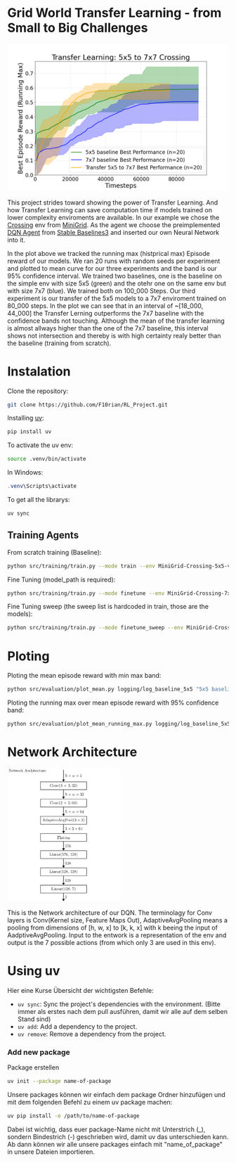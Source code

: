 # Grid World Transfer Learning -​ from Small to Big Challenges

<img src="images/Mean_running_max.png" width="512">

This project strides toward showing the power of Transfer Learning. And how Transfer Learning can save computation time if models trained on lower complexity enviroments are available. In our example we chose the [Crossing](https://minigrid.farama.org/environments/minigrid/CrossingEnv/) env from [MiniGrid](https://minigrid.farama.org/). As the agent we choose the preimplemented [DQN Agent](https://stable-baselines3.readthedocs.io/en/master/modules/dqn.html) from [Stable Baselines3](https://stable-baselines3.readthedocs.io/en/master/index.html) and inserted our own Neural Network into it.

In the plot above we tracked the running max (histprical max) Episode reward of our models. We ran 20 runs with random seeds per experiment and plotted to mean curve for our three experiments and the band is our 95% confidence interval. 
We trained two baselines, one is the baseline on the simple env with size 5x5 (green) and the otehr one on the same env but with size 7x7 (blue). We trained both on 100_000 Steps. Our third experiment is our transfer of the 5x5 models to a 7x7 enviroment trained on 80_000 steps.
In the plot we can see that in an interval of ~[18_000, 44_000] the Transfer Lerning outperforms the 7x7 baseline with the confidence bands not touching. Although the mean of the transfer learning is almost allways higher than the one of the 7x7 baseline, this interval shows not intersection and thereby is with high certainty realy better than the baseline (training from scratch).


# Instalation

Clone the repository:
```bash
git clone https://github.com/F10rian/RL_Project.git
```

Installing [uv](https://docs.astral.sh/uv/):
```bash
pip install uv
```

To activate the uv env:
```bash
source .venv/bin/activate
```
In Windows:

```powershell
.venv\Scripts\activate
```

To get all the librarys:
```powershell
uv sync
```


## Training Agents

From scratch training (Baseline):
```bash
python src/training/train.py --mode train --env MiniGrid-Crossing-5x5-v0 --tensorboard_log logging/log_baseline_5x5 --num_models 20 --batch_size 512 --buffer_size 100_000 --lr 1e-4 --exp_init_eps 0.5 --exp_fraction 0.8 --verbose 0
```

Fine Tuning (model_path is required):
```bash
python src/training/train.py --mode finetune --env MiniGrid-Crossing-7x7-v0 --model_path logging/log_baseline_5x5/sqn_5x5_0 --tensorboard_log logging/log_transfer_5x5_to_7x7 --num_models 20 --batch_size 512 --buffer_size 100_000 --lr 1e-4 --exp_init_eps 0.5 --exp_fraction 0.8 --verbose 0
```

Fine Tuning sweep (the sweep list is hardcoded in train, those are the models):
```bash
python src/training/train.py --mode finetune_sweep --env MiniGrid-Crossing-7x7-v0 --tensorboard_log logging/log_transfer_5x5_to_7x7 --num_models 20 --batch_size 512 --buffer_size 100_000 --lr 1e-4 --exp_init_eps 0.5 --exp_fraction 0.8 --verbose 0
```


# Ploting

Ploting the mean episode reward with min max band:
```bash
python src/evaluation/plot_mean.py logging/log_baseline_5x5 "5x5 baseline" logging/log_baseline_7x7 "7x7 baseline" logging/log_transfer_5x5_to_7x7 "Transfer 5x5 to 7x7"
```

Ploting the running max over mean episode reward with 95% confidence band:
```bash
python src/evaluation/plot_mean_running_max.py logging/log_baseline_5x5 "5x5 baseline" logging/log_baseline_7x7 "7x7 baseline" logging/log_transfer_5x5_to_7x7 "Transfer 5x5 to 7x7"
```


# Network Architecture 

<img src="images/Network.png" width="256">

This is the Network architecture of our DQN. The terminolagy for Conv layers is Conv(Kernel size, Feature Maps Out), AdaptiveAvgPooling means a pooling from dimensions of [h, w, x] to [k, k, x] with k beeing the input of AadptiveAvgPooling. Input to the entwork is a representation of the env and output is the 7 possible actions (from which only 3 are used in this env).


# Using uv

Hier eine Kurse Übersicht der wichtigsten Befehle:

- `uv sync`: Sync the project's dependencies with the environment. (Bitte immer als erstes nach dem pull ausführen, damit wir alle auf dem selben Stand sind)
- `uv add`: Add a dependency to the project.
- `uv remove`: Remove a dependency from the project.


### Add new package

Package erstellen
```bash
uv init --package name-of-package
```

Unsere packages können wir einfach dem package Ordner hinzufügen und mit dem folgenden Befehl zu einem uv package machen:

```bash
uv pip install -e /path/to/name-of-package
```

Dabei ist wichtig, dass euer package-Name nicht mit Unterstrich (\_), sondern Bindestrich (-) geschrieben wird, damit uv das unterschieden kann. Ab dann können wir alle unsere packages einfach mit "name_of_package" in unsere Dateien importieren.

